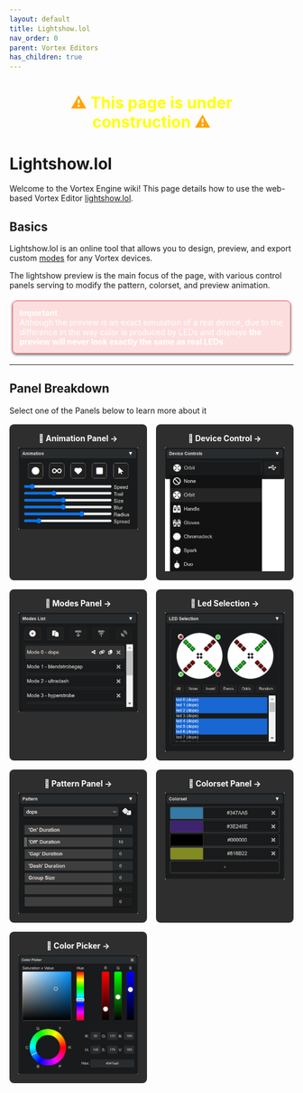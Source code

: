 ```yaml
---
layout: default
title: Lightshow.lol
nav_order: 0
parent: Vortex Editors
has_children: true
---
```


<style>
  .panel-grid {
    display: grid;
    grid-template-columns: repeat(auto-fit, minmax(200px, 1fr));
    gap: 16px;
    margin: 16px 0;
  }

  .panel-link {
    background-color: #2e2e2e;
    border-radius: 8px;
    text-decoration: none;
    color: #ffffff;
    padding: 16px;
    display: flex;
    flex-direction: column;
    align-items: center;
    transition: transform 0.2s;
  }

  .panel-link:hover {
    transform: scale(1.02);
  }

  .panel-title {
    margin-bottom: 8px;
    font-weight: bold;
  }

  .panel-img {
    max-width: 100%;
  }

  .important-inline {
    display: inline-block;
    background-color: #fe00001f;
    color: #ffffff;
    border: 1px solid #ff5050;
    border-radius: 8px;
    box-shadow: 0 2px 4px rgba(0,0,0,0.6);
    padding: 12px;
    margin: 5px;
  }
  .important-inline-header {
    display: block;
    font-size: 1em;
  }
</style>


<div style="text-align: center; margin: 20px">
  <h1 style="color:orange;">⚠ <b style="color:yellow;">This page is under construction</b> ⚠<br></h1>
</div>

# Lightshow.lol

Welcome to the Vortex Engine wiki! This page details how to use the web-based Vortex Editor [lightshow.lol](https://lightshow.lol). 

## Basics

Lightshow.lol is an online tool that allows you to design, preview, and export custom [modes](modes.html) for any Vortex devices. 

The lightshow preview is the main focus of the page, with various control panels serving to modify the pattern, colorset, and preview animation.

<span class="important-inline">
  <strong class="important-inline-header">Important</strong>
  <span>Although the preview is an exact simulation of a real device, due to the difference in the way color is produced by LEDs and displays <b>the preview will never look exactly the same as real LEDs</b>.</span>
</span>

----
<h2>Panel Breakdown</h2>
<p>Select one of the Panels below to learn more about it</p>

<div class="panel-grid">
  <a href="lightshow_lol_animation.html" class="panel-link">
    <span class="panel-title">🔗 Animation Panel →</span>
    <img src="assets/images/lightshow-lol-animation.png" class="panel-img">
  </a>
  <a href="lightshow_lol_device_controls.html" class="panel-link">
    <span class="panel-title">🔗 Device Control →</span>
    <img src="assets/images/lightshow-lol-device.png" class="panel-img">
  </a>
  <a href="lightshow_lol_modes.html" class="panel-link">
    <span class="panel-title">🔗 Modes Panel →</span>
    <img src="assets/images/lightshow-lol-modes.png" class="panel-img">
  </a>
  <a href="lightshow_lol_led_selection.html" class="panel-link">
    <span class="panel-title">🔗 Led Selection →</span>
    <img src="assets/images/lightshow-lol-led-select.png" class="panel-img">
  </a>
  <a href="lightshow_lol_pattern.html" class="panel-link">
    <span class="panel-title">🔗 Pattern Panel →</span>
    <img src="assets/images/lightshow-lol-pattern.png" class="panel-img">
  </a>
  <a href="lightshow_lol_colorset.html" class="panel-link">
    <span class="panel-title">🔗 Colorset Panel →</span>
    <img src="assets/images/lightshow-lol-colorset.png" class="panel-img">
  </a>
  <a href="lightshow_lol_color_picker.html" class="panel-link">
    <span class="panel-title">🔗 Color Picker →</span>
    <img src="assets/images/lightshow-lol-color-picker.png" class="panel-img">
  </a>
</div>
